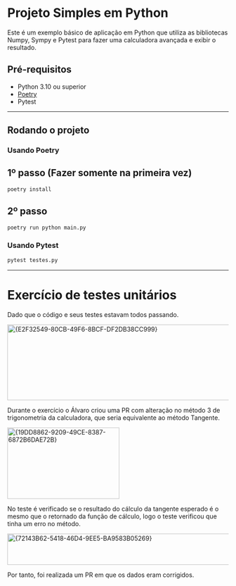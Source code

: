 # Projeto Simples em Python

Este é um exemplo básico de aplicação em Python que utiliza as bibliotecas Numpy, Sympy e Pytest para fazer uma calculadora avançada e exibir o resultado.

## Pré-requisitos
- Python 3.10 ou superior
- [Poetry](https://python-poetry.org/docs/)
- Pytest

---

## Rodando o projeto

### Usando **Poetry** 

## 1º passo (Fazer somente na primeira vez)
```bash
poetry install
```

## 2º passo
```bash
poetry run python main.py
```
### Usando **Pytest** 

```bash
pytest testes.py
```



---

# Exercício de testes unitários
Dado que o código e seus testes estavam todos passando.

<img width="1057" height="172" alt="{E2F32549-80CB-49F6-8BCF-DF2DB38CC999}" src="https://github.com/user-attachments/assets/84e4fa11-101c-4f71-8a47-045b6af7c728" />

Durante o exercício o Álvaro criou uma PR com alteração no método 3 de trigonometria da calculadora, que seria equivalente ao método Tangente.

<img width="255" height="162" alt="{19DD8862-9209-49CE-8387-6872B6DAE72B}" src="https://github.com/user-attachments/assets/6fe9445c-2670-439d-9003-e7820dc5df32" />

No teste é verificado se o resultado do cálculo da tangente esperado é o mesmo que o retornado da função de cálculo, logo o teste verificou que tinha um erro no método.

<img width="1050" height="71" alt="{72143B62-5418-46D4-9EE5-BA9583B05269}" src="https://github.com/user-attachments/assets/2011e2e3-c03f-44d0-866e-dd0ed8ef2934" />

Por tanto, foi realizada um PR em que os dados eram corrigidos.

